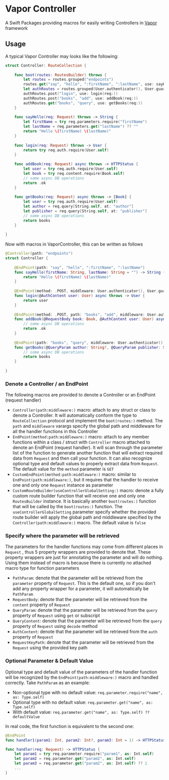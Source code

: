 # Vapor Controller 

A Swift Packages providing macros for easily writing Controllers in [Vapor](https://github.com/vapor/vapor) framework

## Usage 

A typical Vapor Controller may looks like the following: 

```swift
struct Controller: RouteCollection {
    
    func boot(routes: RoutesBuilder) throws {
        let routes = routes.grouped("endpoints")
        routes.get("say", "hello", ":firstName", ":lastName", use: sayHello(req:))
        let authRoutes = routes.grouped(User.authenticator(), User.guardMiddleware())
        authRoutes.post("login", use: login(req:))
        authRoutes.post("books", "add", use: addBook(req:))
        authRoutes.get("books", "query", use: getBooks(req:))
    }
    
    func sayHello(req: Request) throws -> String {
        let firstName = try req.parameters.require("firstName")
        let lastName = req.parameters.get("lastName") ?? ""
        return "Hello \(firstName) \(lastName)"
    }
    
    func login(req: Request) throws -> User {
        return try req.auth.require(User.self)
    }
    
    func addBook(req: Request) async throws -> HTTPStatus {
        let user = try req.auth.require(User.self)
        let book = try req.content.require(Book.self)
        // some async DB operations
        return .ok 
    }
    
    func getBooks(req: Request) async throws -> [Book] {
        let user = try req.auth.require(User.self)
        let author = req.query[String.self, at: "author"]
        let publisher = req.query[String.self, at: "publisher"]
        // some async DB operations
        return books
    }
    
}
```

Now with macros in VaporController, this can be written as follows 

```swift
@Controller(path: "endpoints")
struct Controller {
    
    @EndPoint(path: "say", "hello", ":firstName", ":lastName")
    func sayHello(firstName: String, lastName: String = "") -> String {
        return "Hello \(firstName) \(lastName)"
    }
    
    @EndPoint(method: .POST, middleware: User.authenticator(), User.guardMiddleware())
	func login(@AuthContent user: User) async throws -> User {
        return user 
    }
    
    @EndPoint(method: .POST, path: "books", "add", middleware: User.authenticator(), User.guardMiddleware())
    func addBook(@RequestBody book: Book, @AuthContent user: User) async throws -> HTTPStatus {
        // some async DB operations
        return .ok 
    }
    
    @EndPoint(path: "books", "query", middleware: User.authenticator(), User.guardMiddleware())
    func getBooks(@QueryParam author: String?, @QueryParam publisher: String?, @AuthContent user: User) async throws -> [Books] {
        // some async DB operations
        return books 
    }
    
}
```

### Denote a Controller / an EndPoint 

The following macros are provided to denote a Controller or an EndPoint (request handler)

* `Controller(path:middleware:)` macro: attach to any struct or class to denote a Controller. It will automatically conform the type to `RouteCollection` protocol and implement the `boot(routes:)` method. The `path` and `middleware` varargs specify the global path and middleware for all the handler functions in this Controller 
* `EndPoint(method:path:middleware:)` macro: attach to any member functions within a class / struct with `Controller` macro attached to denote an EndPoint (request handler). It will scan through the parameter list of the function to generate another function that will extract required data from `Request` and then call your function. It can also recognize optional type and default values to properly extract data from `Request`. The default value for the `method` parameter is `GET`  
* `CustomEndPoint(method:path:middleware:)` macro: similar to `EndPoint(path:middleware:)`, but it requires that the handler to receive one and only one `Request` instance as parameter 
* `CustomRouteBuilder(useControllerGlobalSetting:)` macro: denote a fully custom route builder function that will receive one and only one `RoutesBuilder` instance. It is basically another `boot(routes:)` function that will be called by the `boot(routes:)` function. The `useControllerGlobalSetting` parameter specify whether the provided route builder will apply the global path and middleware specified by the `Controller(path:middleware:)` macro. The default value is `false` 

### Specify where the parameter will be retrieved 

The parameters for the handler functions may come from different places in `Request` , thus 5 property wrappers are provided to denote that. These property wrappers are just for annotating the parameter and will do nothing. Using them instead of macro is because there is currently no attached macro type for function parameters 

* `PathParam`: denote that the parameter will be retrieved from the `parameter` property of `Request`. This is the default one, so if you don't add any property wrapper for a parameter, it will automatically be `PathParam` 
* `RequestBody`: denote that the parameter will be retrieved from the `content` property of `Request` 
* `QueryParam`: denote that the parameter will be retrieved from the `query` property of `Request` using `get` or subscript 
* `QueryContent`: denote that the parameter will be retrieved from the `query` property of `Request` using `decode` method 
* `AuthContent`: denote that the parameter will be retrieved from the `auth` property of `Request` 
* `RequestKeyPath`: denote that the parameter will be retrieved from the `Request` using the provided key path 

### Optional Parameter & Default Value

Optional type and default value of the parameters of the handler function will be recognized by the `EndPoint(path:middleware:)` macro and handled correctly. Take `PathParam` as an example: 

* Non-optional type with no default value: `req.parameter.require("name", as: Type.self)`
* Optional type with no default value: `req.parameter.get("name", as: Type.self)`
* With default value: `req.parameter.get("name", as: Type.self) ?? defaultValue` 

In real code, the first function is equivalent to the second one: 

```swift
@EndPoint
func handler1(param1: Int, param2: Int?, param3: Int = 1) -> HTTPStatus { ... }

func handler(req: Request) -> HTTPStatus {
    let param1 = try req.parameter.require("param1", as: Int.self)
    let param2 = req.parameter.get("param2", as: Int.self)
    let param3 = req.parameter.get("param2", as: Int.self) ?? 1
    ...
}
```

